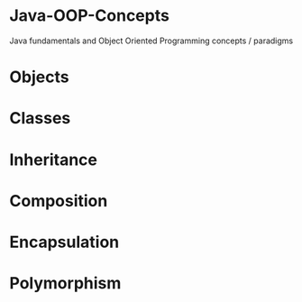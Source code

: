 # Java-OOP-Concepts
Java fundamentals and Object Oriented Programming concepts / paradigms

# Objects
# Classes
# Inheritance
# Composition
# Encapsulation
# Polymorphism
